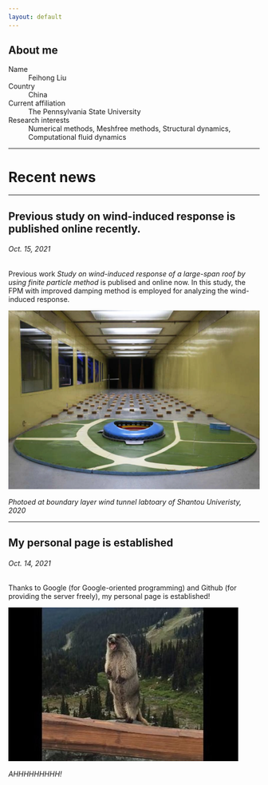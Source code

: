 ```yaml
---
layout: default
---
```


<!-- Text can be **bold**, _italic_, or ~~strikethrough~~.

[Link to another page](./another-page.html).

There should be whitespace between paragraphs.

There should be whitespace between paragraphs. We recommend including a README, or a file with information about your project. -->
## About me
<dl>
<dt>Name</dt>
<dd>Feihong Liu</dd>
<dt>Country</dt>
<dd>China</dd>
<dt>Current affiliation</dt>
<dd>The Pennsylvania State University</dd>
<dt>Research interests</dt>
<dd>Numerical methods, Meshfree methods, Structural dynamics, Computational fluid dynamics </dd>
</dl>

---

# Recent news

---

## Previous study on wind-induced response is published online recently. 
###### Oct. 15, 2021

Previous work _Study on wind-induced response of a large-span roof by using finite particle method_ is publised and online now. In this study, the FPM with improved damping method is employed for analyzing the wind-induced response.

![marmot](/assets/img/Windinduced.png)

_Photoed at boundary layer wind tunnel labtoary of Shantou Univeristy, 2020_

---

## My personal page is established
###### Oct. 14, 2021

Thanks to Google (for Google-oriented programming) and Github (for providing the server freely), my personal page is established!

![marmot](/assets/img/ScreamingMarmot.jpg)

_AHHHHHHHHH!_

<!-- # Header 1

This is a normal paragraph following a header. GitHub is a code hosting platform for version control and collaboration. It lets you and others work together on projects from anywhere.

## Header 2

> This is a blockquote following a header.
>
> When something is important enough, you do it even if the odds are not in your favor.

### Header 3

```js
// Javascript code with syntax highlighting.
var fun = function lang(l) {
  dateformat.i18n = require('./lang/' + l)
  return true;
}
```

```ruby
# Ruby code with syntax highlighting
GitHubPages::Dependencies.gems.each do |gem, version|
  s.add_dependency(gem, "= #{version}")
end
```

#### Header 4

*   This is an unordered list following a header.
*   This is an unordered list following a header.
*   This is an unordered list following a header.

##### Header 5

1.  This is an ordered list following a header.
2.  This is an ordered list following a header.
3.  This is an ordered list following a header.

###### Header 6

| head1        | head two          | three |
|:-------------|:------------------|:------|
| ok           | good swedish fish | nice  |
| out of stock | good and plenty   | nice  |
| ok           | good `oreos`      | hmm   |
| ok           | good `zoute` drop | yumm  |

### There's a horizontal rule below this.

* * *

### Here is an unordered list:

*   Item foo
*   Item bar
*   Item baz
*   Item zip

### And an ordered list:

1.  Item one
1.  Item two
1.  Item three
1.  Item four

### And a nested list:

- level 1 item
  - level 2 item
  - level 2 item
    - level 3 item
    - level 3 item
- level 1 item
  - level 2 item
  - level 2 item
  - level 2 item
- level 1 item
  - level 2 item
  - level 2 item
- level 1 item

### Small image

![Octocat](https://github.githubassets.com/images/icons/emoji/octocat.png)

### Large image

![Branching](https://guides.github.com/activities/hello-world/branching.png) -->


<!-- ### Definition lists can be used with HTML syntax. -->



<!-- ```
Long, single-line code blocks should not wrap. They should horizontally scroll if they are too long. This line should be long enough to demonstrate this.
```

```
The final element.
``` -->
